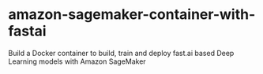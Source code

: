 # amazon-sagemaker-container-with-fastai
Build a Docker container to build, train and deploy fast.ai based Deep Learning models with Amazon SageMaker
